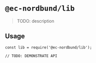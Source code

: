 # `@ec-nordbund/lib`

> TODO: description

## Usage

```
const lib = require('@ec-nordbund/lib');

// TODO: DEMONSTRATE API
```
